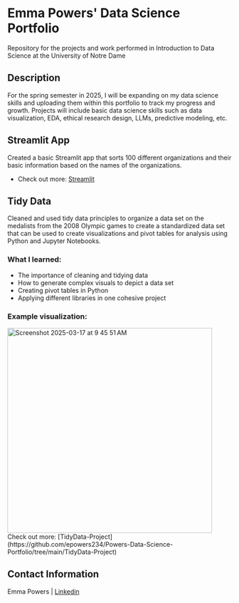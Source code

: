 # Emma Powers' Data Science Portfolio

Repository for the projects and work performed in Introduction to Data Science at the University of Notre Dame

## Description

For the spring semester in 2025, I will be expanding on my data science skills and uploading them within this portfolio to track my progress and growth. Projects will include basic data science skills such as data visualization, EDA, ethical research design, LLMs, predictive modeling, etc. 

## Streamlit App

Created a basic Streamlit app that sorts 100 different organizations and their basic information based on the names of the organizations. 
- Check out more: [Streamlit](https://github.com/epowers234/Powers-Data-Science-Portfolio/tree/main/basic-streamlit-app)

## Tidy Data 

Cleaned and used tidy data principles to organize a data set on the medalists from the 2008 Olympic games to create a standardized data set that can be used to create visualizations and pivot tables for analysis using Python and Jupyter Notebooks. 
### What I learned:
- The importance of cleaning and tidying data
- How to generate complex visuals to depict a data set
- Creating pivot tables in Python
- Applying different libraries in one cohesive project

### Example visualization: 
<img width="460" alt="Screenshot 2025-03-17 at 9 45 51 AM" src="https://github.com/user-attachments/assets/c3fa735b-e481-4c00-b5fc-88e923c45699" />
<br />
Check out more: [TidyData-Project](https://github.com/epowers234/Powers-Data-Science-Portfolio/tree/main/TidyData-Project)

## Contact Information

Emma Powers | [Linkedin](https://www.linkedin.com/in/emma-powers1/)

